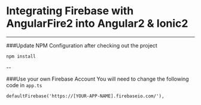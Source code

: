 # Integrating Firebase with AngularFire2 into Angular2 & Ionic2
---

###Update NPM Configuration after checking out the project
```
npm install 
```

--

###Use your own Firebase Account
You will need to change the following code in `app.ts`
```
defaultFirebase('https://[YOUR-APP-NAME].firebaseio.com/'),
```
